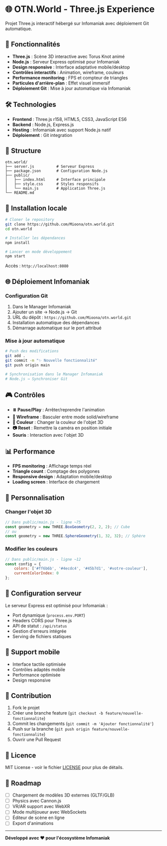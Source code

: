 # 🌐 OTN.World - Three.js Experience

Projet Three.js interactif hébergé sur Infomaniak avec déploiement Git automatique.

## 🚀 Fonctionnalités

- **Three.js** : Scène 3D interactive avec Torus Knot animé
- **Node.js** : Serveur Express optimisé pour Infomaniak
- **Design responsive** : Interface adaptative mobile/desktop
- **Contrôles interactifs** : Animation, wireframe, couleurs
- **Performance monitoring** : FPS et compteur de triangles
- **Particules d'arrière-plan** : Effet visuel immersif
- **Déploiement Git** : Mise à jour automatique via Infomaniak

## 🛠️ Technologies

- **Frontend** : Three.js r158, HTML5, CSS3, JavaScript ES6
- **Backend** : Node.js, Express.js
- **Hosting** : Infomaniak avec support Node.js natif
- **Déploiement** : Git integration

## 📁 Structure

```
otn.world/
├── server.js          # Serveur Express
├── package.json       # Configuration Node.js
├── public/
│   ├── index.html     # Interface principale
│   ├── style.css      # Styles responsifs
│   └── main.js        # Application Three.js
└── README.md
```

## 🎯 Installation locale

```bash
# Cloner le repository
git clone https://github.com/Mioona/otn.world.git
cd otn.world

# Installer les dépendances
npm install

# Lancer en mode développement
npm start
```

Accès : `http://localhost:8080`

## 🌐 Déploiement Infomaniak

### Configuration Git
1. Dans le Manager Infomaniak
2. Ajouter un site → Node.js → Git
3. URL du dépôt : `https://github.com/Mioona/otn.world.git`
4. Installation automatique des dépendances
5. Démarrage automatique sur le port attribué

### Mise à jour automatique
```bash
# Push des modifications
git add .
git commit -m "✨ Nouvelle fonctionnalité"
git push origin main

# Synchronisation dans le Manager Infomaniak
# Node.js → Synchroniser Git
```

## 🎮 Contrôles

- **⏸️ Pause/Play** : Arrêter/reprendre l'animation
- **🔲 Wireframe** : Basculer entre mode solid/wireframe
- **🎨 Couleur** : Changer la couleur de l'objet 3D
- **📷 Reset** : Remettre la caméra en position initiale
- **Souris** : Interaction avec l'objet 3D

## 📊 Performance

- **FPS monitoring** : Affichage temps réel
- **Triangle count** : Comptage des polygones
- **Responsive design** : Adaptation mobile/desktop
- **Loading screen** : Interface de chargement

## 🎨 Personnalisation

### Changer l'objet 3D
```javascript
// Dans public/main.js - ligne ~75
const geometry = new THREE.BoxGeometry(2, 2, 2); // Cube
// ou
const geometry = new THREE.SphereGeometry(1, 32, 32); // Sphère
```

### Modifier les couleurs
```javascript
// Dans public/main.js - ligne ~12
const config = {
    colors: ['#ff6b6b', '#4ecdc4', '#45b7d1', '#votre-couleur'],
    currentColorIndex: 0
};
```

## 🔧 Configuration serveur

Le serveur Express est optimisé pour Infomaniak :
- Port dynamique (`process.env.PORT`)
- Headers CORS pour Three.js
- API de statut : `/api/status`
- Gestion d'erreurs intégrée
- Serving de fichiers statiques

## 📱 Support mobile

- Interface tactile optimisée
- Contrôles adaptés mobile
- Performance optimisée
- Design responsive

## 🤝 Contribution

1. Fork le projet
2. Créer une branche feature (`git checkout -b feature/nouvelle-fonctionnalite`)
3. Commit les changements (`git commit -m 'Ajouter fonctionnalité'`)
4. Push sur la branche (`git push origin feature/nouvelle-fonctionnalite`)
5. Ouvrir une Pull Request

## 📄 Licence

MIT License - voir le fichier [LICENSE](LICENSE) pour plus de détails.

## 🚀 Roadmap

- [ ] Chargement de modèles 3D externes (GLTF/GLB)
- [ ] Physics avec Cannon.js
- [ ] VR/AR support avec WebXR
- [ ] Mode multijoueur avec WebSockets
- [ ] Éditeur de scène en ligne
- [ ] Export d'animations

---

**Développé avec ❤️ pour l'écosystème Infomaniak**